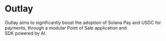 # Outlay
Outlay aims to significantly boost the adoption of Solana Pay and USDC for payments, through a modular Point of Sale application and SDK powered by AI.
